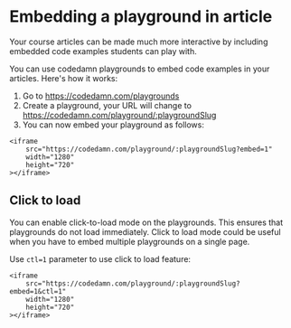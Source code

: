 # Embedding a playground in article

Your course articles can be made much more interactive by including embedded code examples students can play with.

You can use codedamn playgrounds to embed code examples in your articles. Here's how it works:

1. Go to https://codedamn.com/playgrounds
2. Create a playground, your URL will change to https://codedamn.com/playground/:playgroundSlug
3. You can now embed your playground as follows:

```html{2}
<iframe
	src="https://codedamn.com/playground/:playgroundSlug?embed=1"
	width="1280"
	height="720"
></iframe>
```

## Click to load

You can enable click-to-load mode on the playgrounds. This ensures that playgrounds do not load immediately. Click to load mode could be useful when you have to embed multiple playgrounds on a single page.

Use `ctl=1` parameter to use click to load feature:

```html{2}
<iframe
	src="https://codedamn.com/playground/:playgroundSlug?embed=1&ctl=1"
	width="1280"
	height="720"
></iframe>
```
